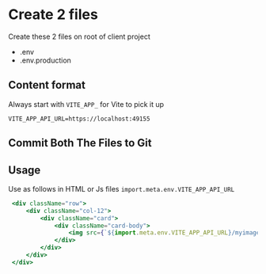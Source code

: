 # Create 2 files
Create these 2 files on root of client project

- .env
- .env.production

## Content format
Always start with `VITE_APP_` for Vite to pick it up

```env
VITE_APP_API_URL=https://localhost:49155
```

## Commit Both The Files to Git

## Usage
Use as follows in HTML or Js files `import.meta.env.VITE_APP_API_URL`
```jsx
 <div className="row">
     <div className="col-12">
         <div className="card">
             <div className="card-body">
                 <img src={`${import.meta.env.VITE_APP_API_URL}/myimage.png`}/>
             </div>
         </div>
     </div>
 </div>
```
